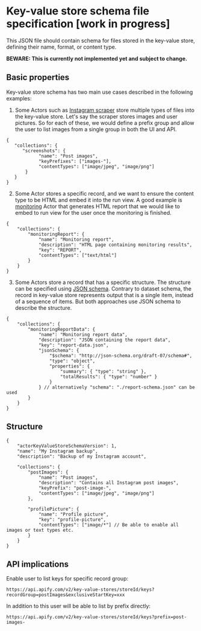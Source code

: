 # Key-value store schema file specification [work in progress]

This JSON file should contain schema for files stored in the key-value store,
defining their name, format, or content type.

**BEWARE: This is currently not implemented yet and subject to change.**

## Basic properties

Key-value store schema has two main use cases described in the following examples:

1. Some Actors such as [Instagram scraper](https://apify.com/jaroslavhejlek/instagram-scraper)
store multiple types of files into the key-value store. Let's say the scraper stores images and user pictures.
So for each of these, we would define a prefix group and allow the user to list images from a single group in both the
UI and API.

```jsonc
{
   "collections": {
      "screenshots": {
            "name": "Post images",
            "keyPrefixes": ["images-"],
            "contentTypes": ["image/jpeg", "image/png"]
       }
   }
}
```

2. Some Actor stores a specific record, and we want to ensure the content type to be HTML and embed it into the run view.
A good example is [monitoring](https://apify.com/apify/monitoring#check-frequency) Actor that generates HTML report that we would
like to embed to run view for the user once the monitoring is finished.

```jsonc
{
    "collections": {
        "monitoringReport": {
            "name": "Monitoring report",
            "description": "HTML page containing monitoring results",
            "key": "REPORT",
            "contentTypes": ["text/html"]
        }
    }
}
```

3. Some Actors store a record that has a specific structure. The structure can be specified using [JSON schema](https://json-schema.org/draft-07).
Contrary to dataset schema, the record in key-value store represents output that is a single item, instead of a sequence of items. But both approaches use JSON schema to describe the structure.

```jsonc
{
    "collections": {
        "monitoringReportData": {
            "name": "Monitoring report data",
            "description": "JSON containing the report data",
            "key": "report-data.json",
            "jsonSchema": {
                "$schema": "http://json-schema.org/draft-07/schema#",
                "type": "object",
                "properties": {
                    "summary": { "type": "string" },
                    "totalResults": { "type": "number" }
                }
            } // alternatively "schema": "./report-schema.json" can be used
        }
    }
}
```

## Structure

```jsonc
{
    "actorKeyValueStoreSchemaVersion": 1,
    "name": "My Instagram backup",
    "description": "Backup of my Instagram account",
    
    "collections": {
        "postImages": {
            "name": "Post images",
            "description": "Contains all Instagram post images",
            "keyPrefix": "post-image-",
            "contentTypes": ["image/jpeg", "image/png"]
        },

        "profilePicture": {
            "name": "Profile picture",
            "key": "profile-picture",
            "contentTypes": ["image/*"] // Be able to enable all images or text types etc.
        }
    }
}
```

## API implications

Enable user to list keys for specific record group:

```
https://api.apify.com/v2/key-value-stores/storeId/keys?recordGroup=postImages&exclusiveStartKey=xxx
```

In addition to this user will be able to list by prefix directly:

```
https://api.apify.com/v2/key-value-stores/storeId/keys?prefix=post-images-
```
